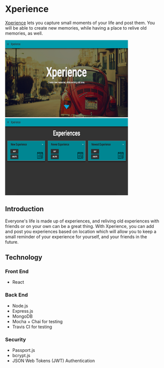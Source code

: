 <h1>Xperience</h1>

<a href="https://xperience-app.netlify.com/">Xperience</a> lets you capture small moments of your life and post them. You will be able to create new memories, while having a place to relive old memories, as well.

<img src="/src/images/home-page.png" width="400" height="250"> <img src="/src/images/experience-page.png" width="400" height="250">


<h2>Introduction</h2>

Everyone's life is made up of experiences, and reliving old experiences with friends or on your own can be a great thing. With Xperience, you can add and post you experiences based on location which will allow you to keep a small reminder of your experience for yourself, and your friends in the future.

<h2>Technology</h2>

<h3>Front End</h3>

- React

<h3>Back End</h3>

- Node.js
- Express.js
- MongoDB
- Mocha + Chai for testing
- Travis CI for testing

<h3>Security</h3>

- Passport.js
- bcrypt.js
- JSON Web Tokens (JWT) Authentication



